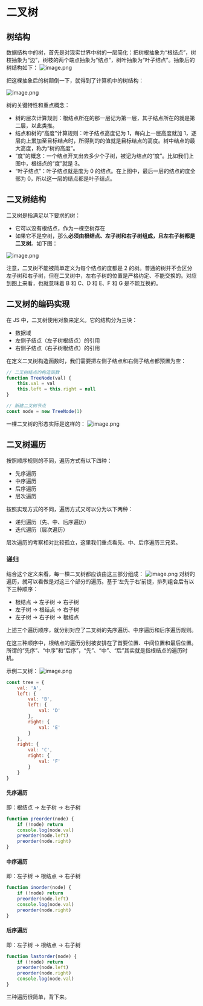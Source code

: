 # 二叉树

## 树结构

数据结构中的树，首先是对现实世界中树的一层简化：把树根抽象为“根结点”，树枝抽象为“边”，树枝的两个端点抽象为“结点”，树叶抽象为“叶子结点”。抽象后的树结构如下：
![image.png](https://cdn.superwen.cn/halo/8c46f092ed93e9c45dcf8e701fbb13c6.png)

把这棵抽象后的树颠倒一下，就得到了计算机中的树结构：

![image.png](https://cdn.superwen.cn/halo/59a7492cf1547eed6b42da3b52307c17.png)

树的关键特性和重点概念：

-   树的层次计算规则：根结点所在的那一层记为第一层，其子结点所在的就是第二层，以此类推。
-   结点和树的“高度”计算规则：叶子结点高度记为 1，每向上一层高度就加 1，逐层向上累加至目标结点时，所得到的的值就是目标结点的高度。树中结点的最大高度，称为“树的高度”。
-   “度”的概念：一个结点开叉出去多少个子树，被记为结点的“度”。比如我们上图中，根结点的“度”就是 3。
-   “叶子结点”：叶子结点就是度为 0 的结点。在上图中，最后一层的结点的度全部为 0，所以这一层的结点都是叶子结点。

## 二叉树结构

二叉树是指满足以下要求的树：

-   它可以没有根结点，作为一棵空树存在
-   如果它不是空树，那么**必须由根结点、左子树和右子树组成，且左右子树都是二叉树**。如下图：

![image.png](https://cdn.superwen.cn/halo/59a7492cf1547eed6b42da3b52307c17.png)

注意，二叉树不能被简单定义为每个结点的度都是 2 的树。普通的树并不会区分左子树和右子树，但在二叉树中，左右子树的位置是严格约定、不能交换的。对应到图上来看，也就意味着 B 和 C、D 和 E、F 和 G 是不能互换的。

## 二叉树的编码实现

在 JS 中，二叉树使用对象来定义。它的结构分为三块：

-   数据域
-   左侧子结点（左子树根结点）的引用
-   右侧子结点（右子树根结点）的引用

在定义二叉树构造函数时，我们需要把左侧子结点和右侧子结点都预置为空：

```js
// 二叉树结点的构造函数
function TreeNode(val) {
    this.val = val
    this.left = this.right = null
}

// 新建二叉树节点
const node = new TreeNode(1)
```

一棵二叉树的形态实际是这样的：
![image.png](https://cdn.superwen.cn/halo/6fe1ff217fff65ebd5b79a9c403927d1.png)

## 二叉树遍历

按照顺序规则的不同，遍历方式有以下四种：

-   先序遍历
-   中序遍历
-   后序遍历
-   层次遍历

按照实现方式的不同，遍历方式又可以分为以下两种：

-   递归遍历（先、中、后序遍历）
-   迭代遍历（层次遍历）

层次遍历的考察相对比较孤立，这里我们重点看先、中、后序遍历三兄弟。

### 递归

结合这个定义来看，每一棵二叉树都应该由这三部分组成：
![image.png](https://cdn.superwen.cn/halo/ab70ce390d4e327f6f6ee61a6fa5ae82.png)
对树的遍历，就可以看做是对这三个部分的遍历。基于‘左先于右’前提，排列组合后有以下三种顺序：

-   根结点 -> 左子树 -> 右子树
-   左子树 -> 根结点 -> 右子树
-   左子树 -> 右子树 -> 根结点

上述三个遍历顺序，就分别对应了二叉树的先序遍历、中序遍历和后序遍历规则。

在这三种顺序中，根结点的遍历分别被安排在了首要位置、中间位置和最后位置。 所谓的“先序”、“中序”和“后序”，“先”、“中”、“后”其实就是指根结点的遍历时机。

示例二叉树：
![image.png](https://cdn.superwen.cn/halo/d1c6334b835e0f520b495d10b9b305f8.png)

```js
const tree = {
    val: 'A',
    left: {
        val: 'B',
        left: {
            val: 'D'
        },
        right: {
            val: 'E'
        }
    },
    right: {
        val: 'C',
        right: {
            val: 'F'
        }
    }
}
```
#### 先序遍历
即：根结点 -> 左子树 -> 右子树

```js
function preorder(node) {
    if (!node) return
    console.log(node.val)
    preorder(node.left)
    preorder(node.right)
}
```

#### 中序遍历
即：左子树 -> 根结点 -> 右子树

```js
function inorder(node) {
    if (!node) return
    preorder(node.left)
    console.log(node.val)
    preorder(node.right)
}
```
#### 后序遍历
即：左子树 -> 根结点 -> 右子树

```js
function lastorder(node) {
    if (!node) return
    preorder(node.left)
    preorder(node.right)
    console.log(node.val)
}
```

三种遍历很简单，背下来。
